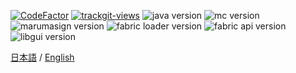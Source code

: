 [![CodeFactor](https://www.codefactor.io/repository/github/fhrk-78/marumasigngui/badge)](https://www.codefactor.io/repository/github/fhrk-78/marumasigngui)
<a href="https://trackgit.com"><img src="https://us-central1-trackgit-analytics.cloudfunctions.net/token/ping/lsy1kqqpeg75wvrhvysl" alt="trackgit-views" /></a>
![java version](https://img.shields.io/badge/Java-17-red)
![mc version](https://img.shields.io/badge/Minecraft-1.20.4-green)
![marumasign version](https://img.shields.io/badge/MarumaSign-1.8.0-seagreen)
![fabric loader version](https://img.shields.io/badge/Fabric-0.15.7-blue)
![fabric api version](https://img.shields.io/badge/FabricAPI-0.96.3-dodgerblue)
![libgui version](https://img.shields.io/badge/LibGUI-9.2.2-deepskyblue)

[日本語](https://github.com/fhrk-78/MarumaSignGUI/blob/main/docs/README_ja-jp.md) / 
[English](https://github.com/fhrk-78/MarumaSignGUI/blob/main/docs/README_en-us.md)
